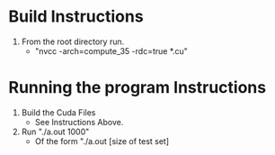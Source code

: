 # Build Instructions
1. From the root directory run.
    - "nvcc -arch=compute_35 -rdc=true *.cu"

# Running the program Instructions
1. Build the Cuda Files
    - See Instructions Above.
2. Run "./a.out 1000"
    - Of the form "./a.out \[size of test set\]